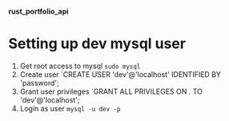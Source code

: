 #### rust_portfolio_api

# Setting up dev mysql user
1. Get root access to mysql
`sudo mysql`
2. Create user
`CREATE USER 'dev'@'localhost' IDENTIFIED BY 'password';
3. Grant user privileges
`GRANT ALL PRIVILEGES ON *.* TO 'dev'@'localhost';
4. Login as user
`mysql -u dev -p`

